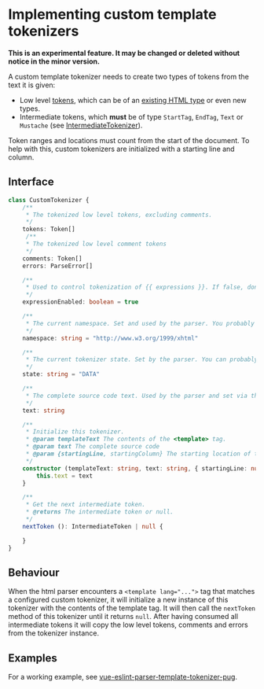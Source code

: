 # Implementing custom template tokenizers

**This is an experimental feature. It may be changed or deleted without notice in the minor version.**

A custom template tokenizer needs to create two types of tokens from the text it is given:

- Low level [tokens](https://github.com/vuejs/vue-eslint-parser/blob/master/src/ast/tokens.ts), which can be of an [existing HTML type](https://github.com/vuejs/vue-eslint-parser/blob/master/src/html/tokenizer.ts#L59) or even new types.
- Intermediate tokens, which **must** be of type `StartTag`, `EndTag`, `Text` or `Mustache` (see [IntermediateTokenizer](https://github.com/vuejs/vue-eslint-parser/blob/master/src/html/intermediate-tokenizer.ts#L33)).

Token ranges and locations must count from the start of the document. To help with this, custom tokenizers are initialized with a starting line and column.

## Interface

```ts
class CustomTokenizer {
    /**
     * The tokenized low level tokens, excluding comments.
     */
    tokens: Token[]
     /**
     * The tokenized low level comment tokens
     */
    comments: Token[]
    errors: ParseError[]

    /**
     * Used to control tokenization of {{ expressions }}. If false, don't produce VExpressionStart/End tokens
     */
    expressionEnabled: boolean = true

    /**
     * The current namespace. Set and used by the parser. You probably can ignore this.
     */
    namespace: string = "http://www.w3.org/1999/xhtml"

    /**
     * The current tokenizer state. Set by the parser. You can probably ignore this.
     */
    state: string = "DATA"

    /**
     * The complete source code text. Used by the parser and set via the constructor.
     */
    text: string

    /**
     * Initialize this tokenizer.
     * @param templateText The contents of the <template> tag.
     * @param text The complete source code
     * @param {startingLine, startingColumn} The starting location of the templateText. Your token positions need to include this offset.
     */
    constructor (templateText: string, text: string, { startingLine: number, startingColumn: number }) {
        this.text = text
    }

    /**
     * Get the next intermediate token.
     * @returns The intermediate token or null.
     */
    nextToken (): IntermediateToken | null {

    }
}
```

## Behaviour

When the html parser encounters a `<template lang="...">` tag that matches a configured custom tokenizer, it will initialize a new instance of this tokenizer with the contents of the template tag. It will then call the `nextToken` method of this tokenizer until it returns `null`. After having consumed all intermediate tokens it will copy the low level tokens, comments and errors from the tokenizer instance.

## Examples

For a working example, see [vue-eslint-parser-template-tokenizer-pug](https://github.com/rashfael/vue-eslint-parser-template-tokenizer-pug/).
